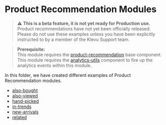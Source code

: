 # Product Recommendation Modules

> :warning: **This is a beta feature, it is not yet ready for Production use.**  
Product recommendations have not yet been officially released.
Please do not use these examples unless you have been explicitly instructed to by a member of the Klevu Support team.

> **Prerequisite:**  
> This module requires the [product-recommendation](/components/product-recommendation) base component.  
> This module requires the [analytics-utils](/components/analytics-utils) component to fire up the analytics events within this module.

In this folder, we have created different examples of Product Recommendation modules.

- [also-bought](/modules/product-recommendation/also-bought)
- [also-viewed](/modules/product-recommendation/also-viewed)
- [hand-picked](/modules/product-recommendation/hand-picked)
- [in-trends](/modules/product-recommendation/in-trends)
- [new-arrivals](/modules/product-recommendation/new-arrivals)
- [related](/modules/product-recommendation/related)
